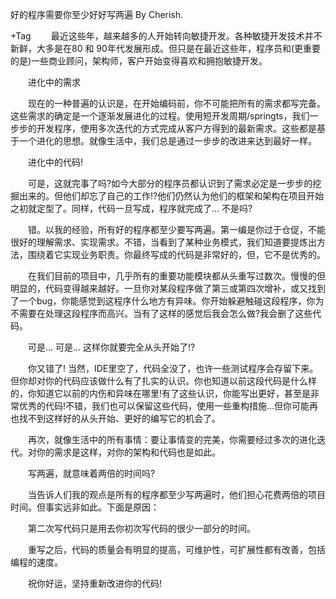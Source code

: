 
好的程序需要你至少好好写两遍 By Cherish.
    
 
+Tag
　　最近这些年，越来越多的人开始转向敏捷开发。各种敏捷开发技术并不新鲜，大多是在80 和 90年代发展形成。但只是在最近这些年，程序员和(更重要的是)一些商业顾问，架构师，客户开始变得喜欢和拥抱敏捷开发。

　　进化中的需求

　　现在的一种普遍的认识是，在开始编码前，你不可能把所有的需求都写完备。这些需求的确定是一个逐渐发展进化的过程。使用短开发周期/springts，我们一步步的开发程序，使用多次迭代的方式完成从客户方得到的最新需求。这些都是基于一个进化的思想。就像生活中，我们总是通过一步步的改进来达到最好一样。

　　进化中的代码!

　　可是，这就完事了吗?如今大部分的程序员都认识到了需求必定是一步步的挖掘出来的。但他们却忘了自己的工作!?他们仍然认为他们的框架和架构在项目开始之初就定型了。同样，代码一旦写成，程序就完成了… 不是吗?

　　错。以我的经验，所有好的程序都至少要写两遍。第一编是你过于仓促，不能很好的理解需求、实现需求。不错，当看到了某种业务模式，我们知道要提炼出方法，围绕着它实现业务职责。你最终写成的代码是非常好的，但，它不是优秀的。

　　在我们目前的项目中，几乎所有的重要功能模块都从头重写过数次。慢慢的但明显的，代码变得越来越好。一旦你对某段程序做了第三或第四次增补，或又找到了一个bug，你能感觉到这程序什么地方有异味。你开始躲避触碰这段程序，你为不需要在处理这段程序而高兴。当有了这样的感觉后我会怎么做?我会删了这些代码。

　　可是… 可是… 这样你就要完全从头开始了!?

　　你又错了! 当然，IDE里空了，代码全没了，也许一些测试程序会存留下来。但你却对你的代码应该做什么有了扎实的认识。你也知道以前这段代码是什么样的，你知道它以前的内伤和异味在哪里!有了这些认识，你能写出更好，甚至是非常优秀的代码!不错，我们也可以保留这些代码，使用一些重构措施…但你可能再也找不到这样好的从头开始、更好的编写它的机会了。

　　再次，就像生活中的所有事情：要让事情变的完美，你需要经过多次的进化迭代。对你的需求是这样，对你的架构和代码也是如此。

　　写两遍，就意味着两倍的时间吗?

　　当告诉人们我的观点是所有的程序都至少写两遍时，他们担心花费两倍的项目时间。但事实远非如此。下面是原因：

　　第二次写代码只是用去你初次写代码的很少一部分的时间。

　　重写之后，代码的质量会有明显的提高，可维护性，可扩展性都有改善，包括编程的速度。

　　祝你好运，坚持重新改进你的代码!
